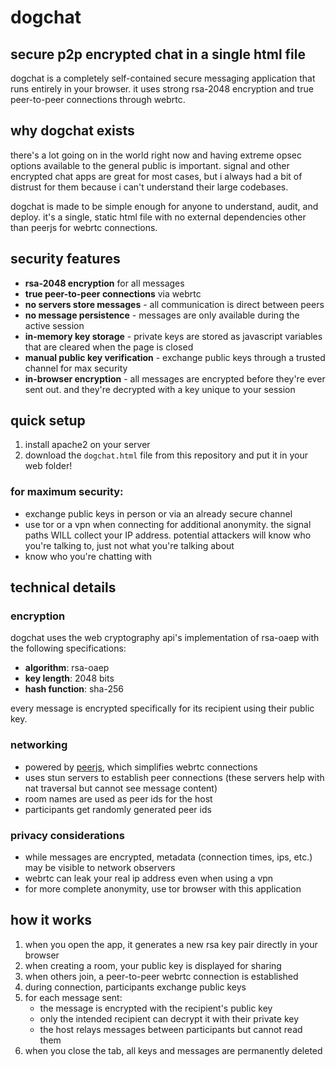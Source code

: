 # dogchat

## secure p2p encrypted chat in a single html file

dogchat is a completely self-contained secure messaging application that runs entirely in your browser. it uses strong rsa-2048 encryption and true peer-to-peer connections through webrtc.

## why dogchat exists

there's a lot going on in the world right now and having extreme opsec options available to the general public is important. signal and other encrypted chat apps are great for most cases, but i always had a bit of distrust for them because i can't understand their large codebases.

dogchat is made to be simple enough for anyone to understand, audit, and deploy. it's a single, static html file with no external dependencies other than peerjs for webrtc connections.

## security features

- **rsa-2048 encryption** for all messages
- **true peer-to-peer connections** via webrtc
- **no servers store messages** - all communication is direct between peers
- **no message persistence** - messages are only available during the active session
- **in-memory key storage** - private keys are stored as javascript variables that are cleared when the page is closed
- **manual public key verification** - exchange public keys through a trusted channel for max security
- **in-browser encryption** - all messages are encrypted before they're ever sent out. and they're decrypted with a key unique to your session

## quick setup

1. install apache2 on your server
2. download the `dogchat.html` file from this repository and put it in your web folder!

### for maximum security:

- exchange public keys in person or via an already secure channel
- use tor or a vpn when connecting for additional anonymity. the signal paths WILL collect your IP address. potential attackers will know who you're talking to, just not what you're talking about
- know who you're chatting with

## technical details

### encryption

dogchat uses the web cryptography api's implementation of rsa-oaep with the following specifications:

- **algorithm**: rsa-oaep
- **key length**: 2048 bits
- **hash function**: sha-256

every message is encrypted specifically for its recipient using their public key.

### networking

- powered by [peerjs](https://peerjs.com/), which simplifies webrtc connections
- uses stun servers to establish peer connections (these servers help with nat traversal but cannot see message content)
- room names are used as peer ids for the host
- participants get randomly generated peer ids

### privacy considerations

- while messages are encrypted, metadata (connection times, ips, etc.) may be visible to network observers
- webrtc can leak your real ip address even when using a vpn
- for more complete anonymity, use tor browser with this application


## how it works

1. when you open the app, it generates a new rsa key pair directly in your browser
2. when creating a room, your public key is displayed for sharing
3. when others join, a peer-to-peer webrtc connection is established
4. during connection, participants exchange public keys
5. for each message sent:
   - the message is encrypted with the recipient's public key
   - only the intended recipient can decrypt it with their private key
   - the host relays messages between participants but cannot read them
6. when you close the tab, all keys and messages are permanently deleted
